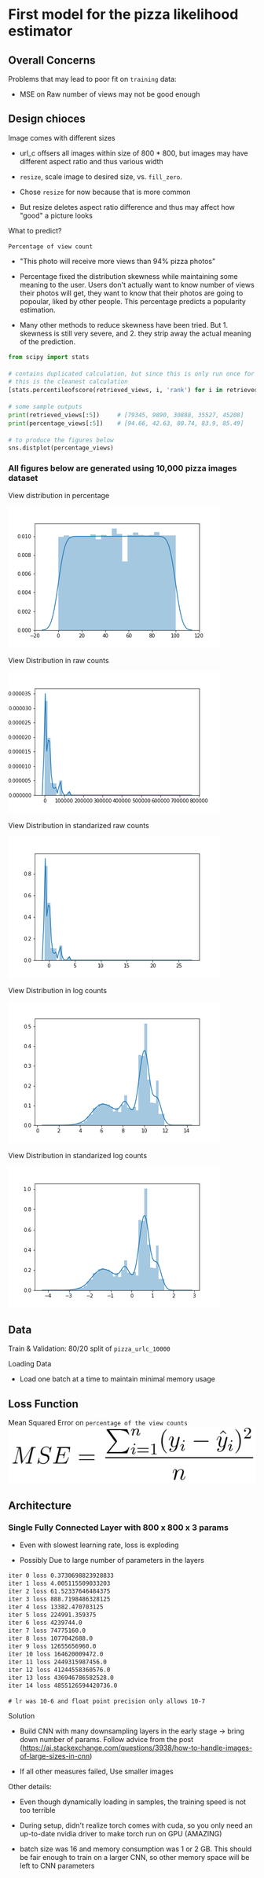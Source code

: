 
# First model for the pizza likelihood estimator

## Overall Concerns

Problems that may lead to poor fit on `training` data:

* MSE on Raw number of views may not be good enough

## Design chioces

Image comes with different sizes

* url_c offsers all images within size of 800 * 800, but images may have different aspect ratio and thus various width

* `resize`, scale image to desired size, vs. `fill_zero`.

* Chose `resize` for now because that is more common

* But resize deletes aspect ratio difference and thus may affect how "good" a picture looks

What to predict?

`Percentage of view count`

* "This photo will receive more views than 94% pizza photos"

* Percentage fixed the distribution skewness while maintaining some meaning to the user. Users don't actually want to know number of views their photos will get, they want to know that their photos are going to popoular, liked by other people. This percentage predicts a popularity estimation.

* Many other methods to reduce skewness have been tried. But 1. skewness is still very severe, and 2. they strip away the actual meaning of the prediction.

```Python
from scipy import stats

# contains duplicated calculation, but since this is only run once for entire data collection, this is fine
# this is the cleanest calculation
[stats.percentileofscore(retrieved_views, i, 'rank') for i in retrieved_views]

# some sample outputs
print(retrieved_views[:5])     # [79345, 9890, 30888, 35527, 45208]
print(percentage_views[:5])    # [94.66, 42.63, 80.74, 83.9, 85.49]

# to produce the figures below
sns.distplot(percentage_views)
```

### All figures below are generated using 10,000 pizza images dataset

View distribution in percentage

![view_in_percentage](view_percentage_dist.png)

View Distribution in raw counts

![view_in_raw_counts](view_diff_in_10000_pizza_images.png)

View Distribution in standarized raw counts

![view_in_standarized_count](standarized_view.png)

View Distribution in log counts

![view_in_log_counts](log_view.png)

View Distribution in standarized log counts

![view_in_standarized_log](standarized_log_view.png)

## Data

Train & Validation: 80/20 split of `pizza_urlc_10000`

Loading Data

* Load one batch at a time to maintain minimal memory usage

## Loss Function

Mean Squared Error on `percentage of the view counts`
![loss](mean_square_error.png)

## Architecture

### Single Fully Connected Layer with 800 x 800 x 3 params

* Even with slowest learning rate, loss is exploding

* Possibly Due to large number of parameters in the layers

```
iter 0 loss 0.3730698823928833
iter 1 loss 4.005115509033203
iter 2 loss 61.52337646484375
iter 3 loss 888.7198486328125
iter 4 loss 13382.470703125
iter 5 loss 224991.359375
iter 6 loss 4239744.0
iter 7 loss 74775160.0
iter 8 loss 1077042688.0
iter 9 loss 12655656960.0
iter 10 loss 164620009472.0
iter 11 loss 2449315987456.0
iter 12 loss 41244558360576.0
iter 13 loss 436946786582528.0
iter 14 loss 4855126594420736.0

# lr was 10-6 and float point precision only allows 10-7
```

Solution

* Build CNN with many downsampling layers in the early stage -> bring down number of params. Follow advice from the post (https://ai.stackexchange.com/questions/3938/how-to-handle-images-of-large-sizes-in-cnn)

* If all other measures failed, Use smaller images

Other details:

* Even though dynamically loading in samples, the training speed is not too terrible

* During setup, didn't realize torch comes with cuda, so you only need an up-to-date nvidia driver to make torch run on GPU (AMAZING)

* batch size was 16 and memory consumption was 1 or 2 GB. This should be fair enough to train on a larger CNN, so other memory space will be left to CNN parameters